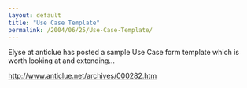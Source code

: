 ```yaml
---
layout: default
title: "Use Case Template"
permalink: /2004/06/25/Use-Case-Template/
---
```


<P>Elyse at anticlue has posted a sample Use Case form template which is worth looking at and extending...</P>
<P><A class="" href="http://www.anticlue.net/archives/000282.htm" target=_blank>http://www.anticlue.net/archives/000282.htm</A></P>